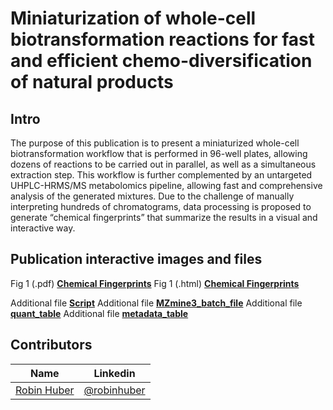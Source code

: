 # Miniaturization of whole-cell biotransformation reactions for fast and efficient chemo-diversification of natural products

## Intro 

The purpose of this publication is to present a miniaturized whole-cell biotransformation workflow that is performed in 96-well plates, allowing dozens of reactions to be carried out in parallel, as well as a simultaneous extraction step. This workflow is further complemented by an untargeted UHPLC-HRMS/MS metabolomics pipeline, allowing fast and comprehensive analysis of the generated mixtures. Due to the challenge of manually interpreting hundreds of chromatograms, data processing is proposed to generate “chemical fingerprints” that summarize the results in a visual and interactive way. 

## Publication interactive images and files

Fig 1 (.pdf) [**Chemical Fingerprints**](/Docs/Chemical_Fingerprints.pdf)
Fig 1 (.html) [**Chemical Fingerprints**](/Docs/Chemical_Fingerprints.html)

Additional file [**Script**](/Docs/Chemical_Fingerprint_script.ipynb)
Additional file [**MZmine3_batch_file**](/Docs/MZmine_Batch_File.xml)
Additional file [**quant_table**](/Docs/RH110_MeOH_P1_P2_0723_quant.csv)
Additional file [**metadata_table**](/Docs/RH110_P1_P2_MeOH_metadata_full.csv)


## Contributors

|Name     |  Linkedin   | 
|---------|-----------------|
|[Robin Huber](https://github.com/robin1509)|[@robinhuber](https://www.linkedin.com/in/robinhuber/) |

